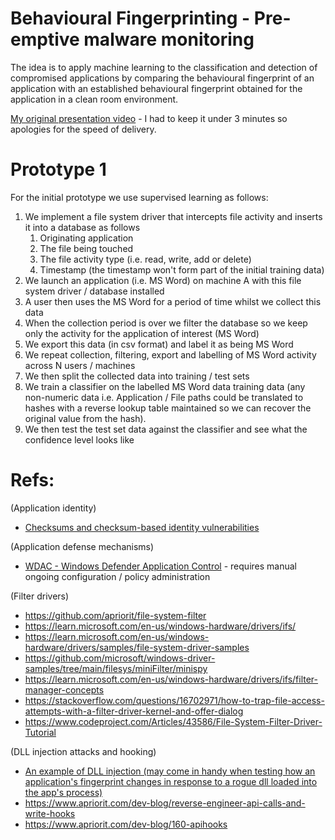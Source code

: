 # Behavioural Fingerprinting - Pre-emptive malware monitoring
The idea is to apply machine learning to the classification and detection of compromised applications by comparing the behavioural fingerprint of an application with an established behavioural fingerprint obtained for the application in a clean room environment.

[My original presentation video](https://youtu.be/ZaBt7gynkx4) - I had to keep it under 3 minutes so apologies for the speed of delivery.

# Prototype 1

For the initial prototype we use supervised learning as follows:

1. We implement a file system driver that intercepts file activity and inserts it into a database as follows
   1. Originating application
   2. The file being touched
   3. The file activity type (i.e. read, write, add or delete)
   4. Timestamp (the timestamp won't form part of the initial training data)
2. We launch an application (i.e. MS Word) on machine A with this file system driver / database installed
3. A user then uses the MS Word for a period of time whilst we collect this data
4. When the collection period is over we filter the database so we keep only the activity for the application of interest (MS Word)
5. We export this data (in csv format) and label it as being MS Word
6. We repeat collection, filtering, export and labelling of MS Word activity across N users / machines
7. We then split the collected data into training / test sets
8. We train a classifier on the labelled MS Word data training data (any non-numeric data i.e. Application / File paths could be translated to hashes with a reverse lookup table maintained so we can recover the original value from the hash).
9. We then test the test set data against the classifier and see what the confidence level looks like

# Refs:

(Application identity)

- [Checksums and checksum-based identity vulnerabilities](https://carleton.ca/scs/wp-content/uploads/TR-04-09.pdf)

(Application defense mechanisms)

- [WDAC - Windows Defender Application Control](https://learn.microsoft.com/en-us/windows/security/application-security/application-control/windows-defender-application-control/wdac) - requires manual ongoing configuration / policy administration

(Filter drivers)

- https://github.com/apriorit/file-system-filter
- https://learn.microsoft.com/en-us/windows-hardware/drivers/ifs/
- https://learn.microsoft.com/en-us/windows-hardware/drivers/samples/file-system-driver-samples
- https://github.com/microsoft/windows-driver-samples/tree/main/filesys/miniFilter/minispy
- https://learn.microsoft.com/en-us/windows-hardware/drivers/ifs/filter-manager-concepts
- https://stackoverflow.com/questions/16702971/how-to-trap-file-access-attempts-with-a-filter-driver-kernel-and-offer-dialog
- https://www.codeproject.com/Articles/43586/File-System-Filter-Driver-Tutorial

(DLL injection attacks and hooking)

- [An example of DLL injection (may come in handy when testing how an application's fingerprint changes in response to a rogue dll loaded into the app's process)](https://www.codeproject.com/Tips/5369555/Inject-DLL-in-Another-Process-using-Cplusplus-Win3)
- https://www.apriorit.com/dev-blog/reverse-engineer-api-calls-and-write-hooks
- https://www.apriorit.com/dev-blog/160-apihooks
